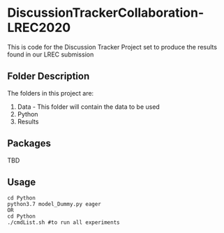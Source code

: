 # DiscussionTrackerCollaboration-LREC2020
This is code for the Discussion Tracker Project set to produce the results found in our LREC submission



## Folder Description

The folders in this project are:

1. Data - This folder will contain the data to be used 
2. Python
3. Results



## Packages

TBD



## Usage

```
cd Python
python3.7 model_Dummy.py eager
OR
cd Python
./cmdList.sh #to run all experiments
```

